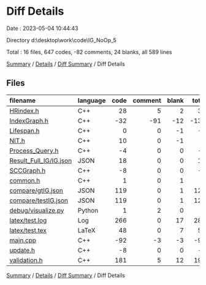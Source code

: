 # Diff Details

Date : 2023-05-04 10:44:43

Directory d:\\desktop\\work\\code\\IG_NoOp_5

Total : 16 files,  647 codes, -82 comments, 24 blanks, all 589 lines

[Summary](results.md) / [Details](details.md) / [Diff Summary](diff.md) / Diff Details

## Files
| filename | language | code | comment | blank | total |
| :--- | :--- | ---: | ---: | ---: | ---: |
| [HRindex.h](/HRindex.h) | C++ | 28 | 5 | 2 | 35 |
| [IndexGraph.h](/IndexGraph.h) | C++ | -32 | -91 | -12 | -135 |
| [Lifespan.h](/Lifespan.h) | C++ | 0 | 0 | -1 | -1 |
| [NIT.h](/NIT.h) | C++ | 10 | 0 | -1 | 9 |
| [Process_Query.h](/Process_Query.h) | C++ | -4 | 0 | 0 | -4 |
| [Result_Full_IG/IG.json](/Result_Full_IG/IG.json) | JSON | 18 | 0 | 0 | 18 |
| [SCCGraph.h](/SCCGraph.h) | C++ | -8 | 0 | 0 | -8 |
| [common.h](/common.h) | C++ | 1 | 0 | 1 | 2 |
| [compare/gtIG.json](/compare/gtIG.json) | JSON | 119 | 0 | 1 | 120 |
| [compare/testIG.json](/compare/testIG.json) | JSON | 119 | 0 | 1 | 120 |
| [debug/visualize.py](/debug/visualize.py) | Python | 1 | 2 | 0 | 3 |
| [latex/test.log](/latex/test.log) | Log | 266 | 0 | 17 | 283 |
| [latex/test.tex](/latex/test.tex) | LaTeX | 48 | 0 | 7 | 55 |
| [main.cpp](/main.cpp) | C++ | -92 | -3 | -3 | -98 |
| [update.h](/update.h) | C++ | -8 | 0 | 0 | -8 |
| [validation.h](/validation.h) | C++ | 181 | 5 | 12 | 198 |

[Summary](results.md) / [Details](details.md) / [Diff Summary](diff.md) / Diff Details
